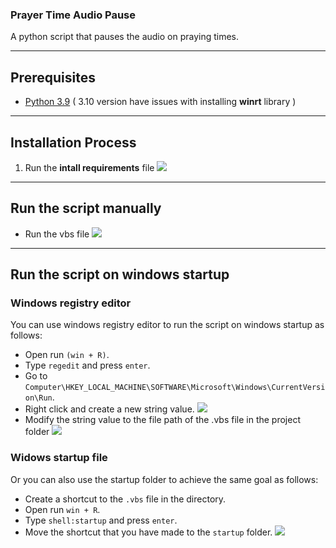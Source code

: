 ### Prayer Time Audio Pause
A python script that pauses the audio on praying times.
***
## Prerequisites
* [Python 3.9](https://www.python.org/downloads/release/python-399/) ( 3.10 version have issues with installing **winrt** library )  
***
## Installation Process  
1. Run the **intall requirements** file
![](https://github.com/HusseinSamy/PrayerTimesAudioPause/blob/main/gifs/InstallRequirements.gif)
***
## Run the script manually
* Run the vbs file
![](https://github.com/HusseinSamy/PrayerTimesAudioPause/blob/main/gifs/OpenVbsFile.gif)
***
## Run the script on windows startup 
### Windows registry editor
You can use windows registry editor to run the script on windows startup as follows:

* Open run ```(win + R)```.
* Type ```regedit``` and press ```enter```.
* Go to ``` Computer\HKEY_LOCAL_MACHINE\SOFTWARE\Microsoft\Windows\CurrentVersion\Run ```.
* Right click and create a new string value.
![](https://github.com/HusseinSamy/PrayerTimesAudioPause/blob/main/gifs/CreateNewStringValue.gif)
* Modify the string value to the file path of the .vbs file in the project folder
![](https://github.com/HusseinSamy/PrayerTimesAudioPause/blob/main/gifs/ModifyTheValueData.gif)
### Widows startup file 
Or you can also use the startup folder to achieve the same goal as follows: 
* Create a shortcut to the ```.vbs``` file in the directory. 
* Open run ```win + R```.
* Type ```shell:startup``` and press ```enter```.
* Move the shortcut that you have made to the ```startup``` folder.
![](https://github.com/HusseinSamy/PrayerTimesAudioPause/blob/main/gifs/CreateShortCut.gif)
